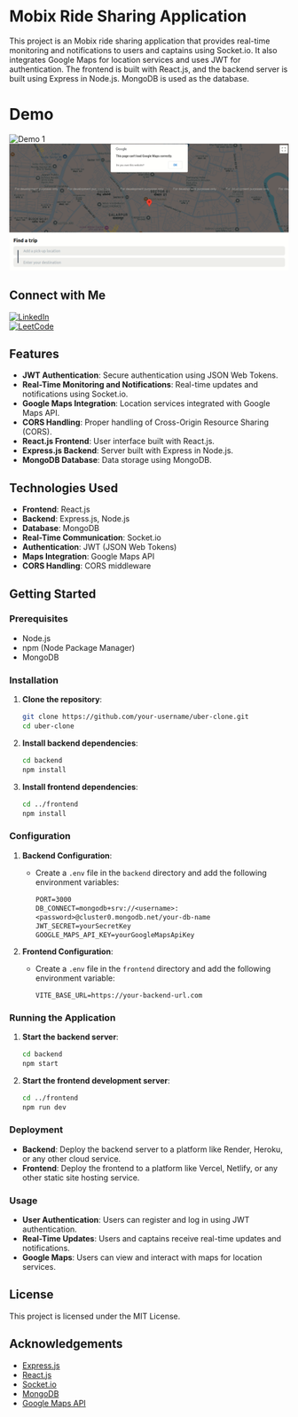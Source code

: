 # Mobix Ride Sharing Application

This project is an Mobix ride sharing application that provides real-time monitoring and notifications to users and captains using Socket.io. It also integrates Google Maps for location services and uses JWT for authentication. The frontend is built with React.js, and the backend server is built using Express in Node.js. MongoDB is used as the database.

# Demo
![Demo 1](uberClone/assets/Mobix_demo.gif)
![Demo 2](uberClone/assets/demo.gif)


## Connect with Me

[![LinkedIn](https://img.shields.io/badge/LinkedIn-0077B5?style=social&logo=linkedin)](https://www.linkedin.com/in/yajasvikhanna)  
[![LeetCode](https://img.shields.io/badge/LeetCode-FFA116?style=social&logo=leetcode)](https://leetcode.com/u/yajasvikhanna/)




## Features

- **JWT Authentication**: Secure authentication using JSON Web Tokens.
- **Real-Time Monitoring and Notifications**: Real-time updates and notifications using Socket.io.
- **Google Maps Integration**: Location services integrated with Google Maps API.
- **CORS Handling**: Proper handling of Cross-Origin Resource Sharing (CORS).
- **React.js Frontend**: User interface built with React.js.
- **Express.js Backend**: Server built with Express in Node.js.
- **MongoDB Database**: Data storage using MongoDB.

## Technologies Used

- **Frontend**: React.js
- **Backend**: Express.js, Node.js
- **Database**: MongoDB
- **Real-Time Communication**: Socket.io
- **Authentication**: JWT (JSON Web Tokens)
- **Maps Integration**: Google Maps API
- **CORS Handling**: CORS middleware

## Getting Started

### Prerequisites

- Node.js
- npm (Node Package Manager)
- MongoDB

### Installation

1. **Clone the repository**:
    ```sh
    git clone https://github.com/your-username/uber-clone.git
    cd uber-clone
    ```

2. **Install backend dependencies**:
    ```sh
    cd backend
    npm install
    ```

3. **Install frontend dependencies**:
    ```sh
    cd ../frontend
    npm install
    ```

### Configuration

1. **Backend Configuration**:
    - Create a `.env` file in the `backend` directory and add the following environment variables:
        ```properties
        PORT=3000
        DB_CONNECT=mongodb+srv://<username>:<password>@cluster0.mongodb.net/your-db-name
        JWT_SECRET=yourSecretKey
        GOOGLE_MAPS_API_KEY=yourGoogleMapsApiKey
        ```

2. **Frontend Configuration**:
    - Create a `.env` file in the `frontend` directory and add the following environment variable:
        ```properties
        VITE_BASE_URL=https://your-backend-url.com
        ```

### Running the Application

1. **Start the backend server**:
    ```sh
    cd backend
    npm start
    ```

2. **Start the frontend development server**:
    ```sh
    cd ../frontend
    npm run dev
    ```

### Deployment

- **Backend**: Deploy the backend server to a platform like Render, Heroku, or any other cloud service.
- **Frontend**: Deploy the frontend to a platform like Vercel, Netlify, or any other static site hosting service.

### Usage

- **User Authentication**: Users can register and log in using JWT authentication.
- **Real-Time Updates**: Users and captains receive real-time updates and notifications.
- **Google Maps**: Users can view and interact with maps for location services.

## License

This project is licensed under the MIT License.

## Acknowledgements

- [Express.js](https://expressjs.com/)
- [React.js](https://reactjs.org/)
- [Socket.io](https://socket.io/)
- [MongoDB](https://www.mongodb.com/)
- [Google Maps API](https://developers.google.com/maps)
